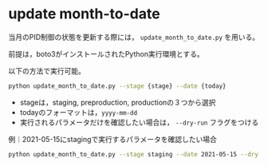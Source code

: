 # update month-to-date
当月のPID制御の状態を更新する際には， `update_month_to_date.py` を用いる。

前提は，boto3がインストールされたPython実行環境とする。

以下の方法で実行可能。
```bash
python update_month_to_date.py --stage {stage} --date {today}
```

- stageは，staging, preproduction, productionの３つから選択
- todayのフォーマットは，`yyyy-mm-dd`
- 実行されるパラメータだけを確認したい場合は， `--dry-run` フラグをつける

例｜2021-05-15にstagingで実行するパラメータを確認したい場合
```bash
python update_month_to_date.py --stage staging --date 2021-05-15 --dry-run
```
